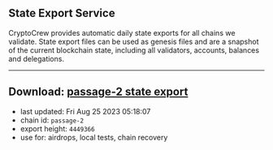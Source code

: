 ## State Export Service
CryptoCrew provides automatic daily state exports for all chains we validate. State export files can be used as genesis files and are a snapshot of the current blockchain state, including all validators, accounts, balances and delegations.

---
**Download: [passage-2 state export](https://dl.ccvalidators.com/SERVICE/passage/passage-2_export_4449366.json)**
---

- last updated: Fri Aug 25 2023 05:18:07
- chain id: `passage-2`
- export height: `4449366`
- use for: airdrops, local tests, chain recovery
